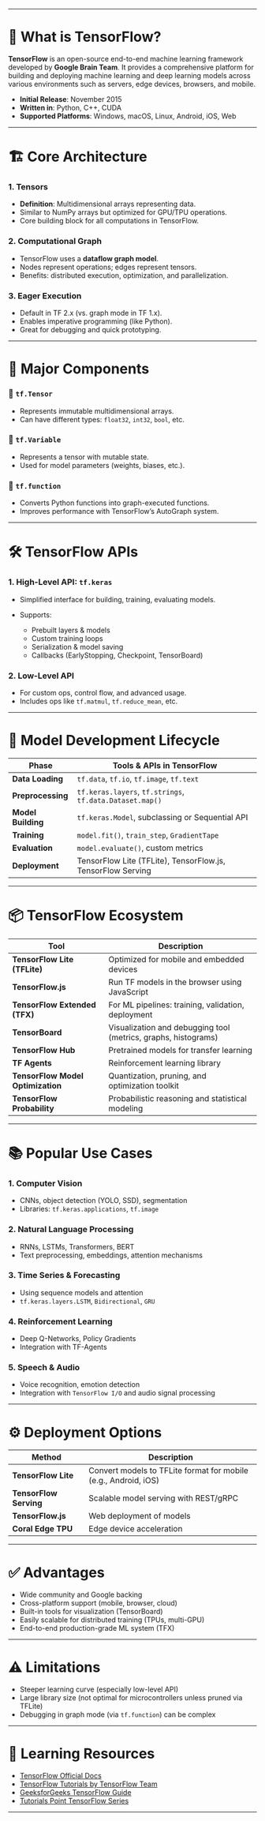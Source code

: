 
---

# 🧠 What is TensorFlow?

**TensorFlow** is an open-source end-to-end machine learning framework developed by **Google Brain Team**. It provides a comprehensive platform for building and deploying machine learning and deep learning models across various environments such as servers, edge devices, browsers, and mobile.

* **Initial Release**: November 2015
* **Written in**: Python, C++, CUDA
* **Supported Platforms**: Windows, macOS, Linux, Android, iOS, Web

---

# 🏗️ Core Architecture

### 1. **Tensors**

* **Definition**: Multidimensional arrays representing data.
* Similar to NumPy arrays but optimized for GPU/TPU operations.
* Core building block for all computations in TensorFlow.

### 2. **Computational Graph**

* TensorFlow uses a **dataflow graph model**.
* Nodes represent operations; edges represent tensors.
* Benefits: distributed execution, optimization, and parallelization.

### 3. **Eager Execution**

* Default in TF 2.x (vs. graph mode in TF 1.x).
* Enables imperative programming (like Python).
* Great for debugging and quick prototyping.

---

# 🧱 Major Components

### 🔹 `tf.Tensor`

* Represents immutable multidimensional arrays.
* Can have different types: `float32`, `int32`, `bool`, etc.

### 🔹 `tf.Variable`

* Represents a tensor with mutable state.
* Used for model parameters (weights, biases, etc.).

### 🔹 `tf.function`

* Converts Python functions into graph-executed functions.
* Improves performance with TensorFlow’s AutoGraph system.

---

# 🛠️ TensorFlow APIs

### 1. **High-Level API: `tf.keras`**

* Simplified interface for building, training, evaluating models.
* Supports:

  * Prebuilt layers & models
  * Custom training loops
  * Serialization & model saving
  * Callbacks (EarlyStopping, Checkpoint, TensorBoard)

### 2. **Low-Level API**

* For custom ops, control flow, and advanced usage.
* Includes ops like `tf.matmul`, `tf.reduce_mean`, etc.

---

# 🚀 Model Development Lifecycle

| Phase              | Tools & APIs in TensorFlow                                   |
| ------------------ | ------------------------------------------------------------ |
| **Data Loading**   | `tf.data`, `tf.io`, `tf.image`, `tf.text`                    |
| **Preprocessing**  | `tf.keras.layers`, `tf.strings`, `tf.data.Dataset.map()`     |
| **Model Building** | `tf.keras.Model`, subclassing or Sequential API              |
| **Training**       | `model.fit()`, `train_step`, `GradientTape`                  |
| **Evaluation**     | `model.evaluate()`, custom metrics                           |
| **Deployment**     | TensorFlow Lite (TFLite), TensorFlow\.js, TensorFlow Serving |

---

# 📦 TensorFlow Ecosystem

| Tool                              | Description                                                    |
| --------------------------------- | -------------------------------------------------------------- |
| **TensorFlow Lite (TFLite)**      | Optimized for mobile and embedded devices                      |
| **TensorFlow\.js**                | Run TF models in the browser using JavaScript                  |
| **TensorFlow Extended (TFX)**     | For ML pipelines: training, validation, deployment             |
| **TensorBoard**                   | Visualization and debugging tool (metrics, graphs, histograms) |
| **TensorFlow Hub**                | Pretrained models for transfer learning                        |
| **TF Agents**                     | Reinforcement learning library                                 |
| **TensorFlow Model Optimization** | Quantization, pruning, and optimization toolkit                |
| **TensorFlow Probability**        | Probabilistic reasoning and statistical modeling               |

---

# 📚 Popular Use Cases

### 1. **Computer Vision**

* CNNs, object detection (YOLO, SSD), segmentation
* Libraries: `tf.keras.applications`, `tf.image`

### 2. **Natural Language Processing**

* RNNs, LSTMs, Transformers, BERT
* Text preprocessing, embeddings, attention mechanisms

### 3. **Time Series & Forecasting**

* Using sequence models and attention
* `tf.keras.layers.LSTM`, `Bidirectional`, `GRU`

### 4. **Reinforcement Learning**

* Deep Q-Networks, Policy Gradients
* Integration with TF-Agents

### 5. **Speech & Audio**

* Voice recognition, emotion detection
* Integration with `TensorFlow I/O` and audio signal processing

---

# ⚙️ Deployment Options

| Method                 | Description                                                     |
| ---------------------- | --------------------------------------------------------------- |
| **TensorFlow Lite**    | Convert models to TFLite format for mobile (e.g., Android, iOS) |
| **TensorFlow Serving** | Scalable model serving with REST/gRPC                           |
| **TensorFlow\.js**     | Web deployment of models                                        |
| **Coral Edge TPU**     | Edge device acceleration                                        |

---

# ✅ Advantages

* Wide community and Google backing
* Cross-platform support (mobile, browser, cloud)
* Built-in tools for visualization (TensorBoard)
* Easily scalable for distributed training (TPUs, multi-GPU)
* End-to-end production-grade ML system (TFX)

---

# ⚠️ Limitations

* Steeper learning curve (especially low-level API)
* Large library size (not optimal for microcontrollers unless pruned via TFLite)
* Debugging in graph mode (via `tf.function`) can be complex

---

# 🔗 Learning Resources

* [TensorFlow Official Docs](https://www.tensorflow.org/)
* [TensorFlow Tutorials by TensorFlow Team](https://www.tensorflow.org/tutorials)
* [GeeksforGeeks TensorFlow Guide](https://www.geeksforgeeks.org/tag/tensorflow/)
* [Tutorials Point TensorFlow Series](https://www.tutorialspoint.com/tensorflow/index.htm)

---

